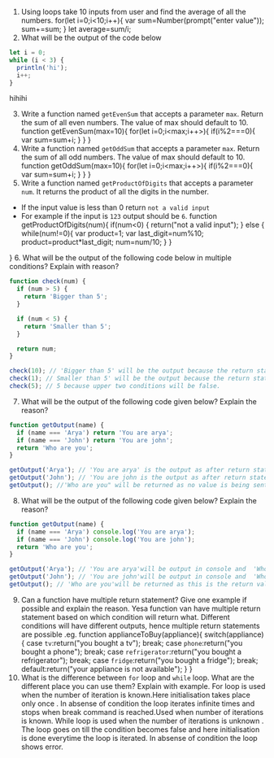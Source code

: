 1. Using loops take 10 inputs from user and find the average of all the numbers.
for(let i=0;i<10;i++){
var sum=Number(prompt("enter value"));
sum+=sum;
}
let average=sum/i;
2. What will be the output of the code below

```js
let i = 0;
while (i < 3) {
  println('hi');
  i++;
}
```
hihihi

3. Write a function named `getEvenSum` that accepts a parameter `max`. Return the sum of all even numbers. The value of max should default to 10.
function getEvenSum(max=10){
  for(let i=0;i<max;i++>){
    if(i%2===0){
      var sum=sum+i;
    }
  }
}
4. Write a function named `getOddSum` that accepts a parameter `max`. Return the sum of all odd numbers. The value of max should default to 10.
function getOddSum(max=10){
  for(let i=0;i<max;i++>){
    if(i%2===0){
      var sum=sum+i;
    }
  }
}
5. Write a function named `getProductOfDigits` that accepts a parameter `num`. It returns the product of all the digits in the number.

- If the input value is less than 0 return `not a valid input`
- For example if the input is `123` output should be `6`.
function getProductOfDigits(num){
  if(num<0)
  {
    return("not a valid input");
  }
  else {
    while(num!=0){
      var product=1;
      var last_digit=num%10;
      product=product*last_digit;
      num=num/10;
    }
  }

}
6. What will be the output of the following code below in multiple conditions? Explain with reason?

```js
function check(num) {
  if (num > 5) {
    return 'Bigger than 5';
  }

  if (num < 5) {
    return 'Smaller than 5';
  }

  return num;
}

check(10); // 'Bigger than 5' will be the output because the return statement ends function execution and returns value.
check(1); // Smaller than 5' will be the output because the return statement ends function execution and returns value.
check(5); // 5 because upper two conditions will be false.
```

7. What will be the output of the following code given below? Explain the reason?

```js
function getOutput(name) {
  if (name === 'Arya') return 'You are arya';
  if (name === 'John') return 'You are john';
  return 'Who are you';
}

getOutput('Arya'); // 'You are arya' is the output as after return statement ends function execution and returns value.
getOutput('John'); // 'You are john is the output as after return statement ends function execution and returns value.
getOutput(); //'Who are you" will be returned as no value is being sent so the last return statement will be used.
```

8. What will be the output of the following code given below? Explain the reason?

```js
function getOutput(name) {
  if (name === 'Arya') console.log('You are arya');
  if (name === 'John') console.log('You are john');
  return 'Who are you';
}

getOutput('Arya'); // 'You are arya'will be output in console and  'Who are you' will be returned.
getOutput('John'); // 'You are john'will be output in console and  'Who are you' will be returned.
getOutput(); // 'Who are you'will be returned as this is the return value and no other condition is true.
```

9. Can a function have multiple return statement? Give one example if possible and explain the reason.
Yesa function van have multiple return statement based on which condition will return what. Different conditions will have different outputs, hence multiple return statements are possible .eg.
function applianceToBuy(appliance){
  switch(appliance){
    case `tv`:return("you bought a tv");
    break;
     case `phone`:return("you bought a phone");
    break;
     case `refrigerator`:return("you bought a refrigerator");
    break;
     case `fridge`:return("you bought a fridge");
    break;
    default:return("your appliance is not available");
  }
}
10. What is the difference between `for` loop and `while` loop. What are the different place you can use them? Explain with example.
For loop is used when the number of iteration is known.Here initialisation takes place only once . In absense of condition the loop iterates infinite times and stops when break command is reached.Used when number of iterations is known.
While loop is used when the number of iterations is unknown . The loop goes on till the condition becomes false and here initialisation is done everytime the loop is iterated. In absense of condition the loop shows error.
